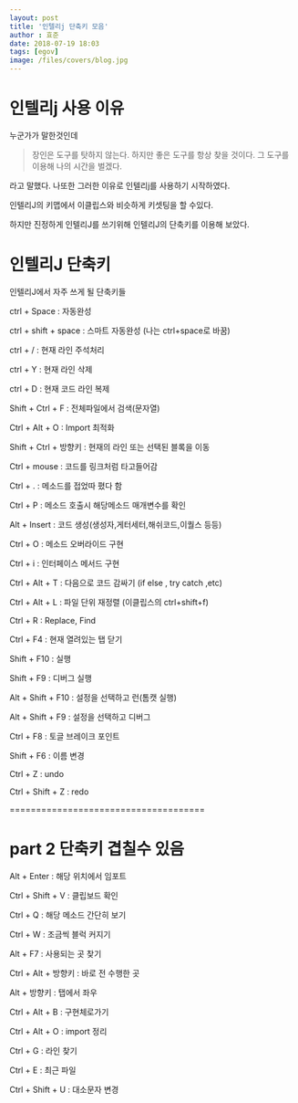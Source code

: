```yaml
---
layout: post
title: '인텔리j 단축키 모음'
author : 효준
date: 2018-07-19 18:03
tags: [egov]
image: /files/covers/blog.jpg
---
```


# 인텔리j 사용 이유

누군가가 말한것인데
> 장인은 도구를 탓하지 않는다. 하지만 좋은 도구를 항상 찾을 것이다. 그 도구를 이용해 나의 시간을 벌겠다.

라고 말했다. 나또한 그러한 이유로 인텔리j를 사용하기 시작하였다.

인텔리J의 키맵에서 이클립스와 비슷하게 키셋팅을 할 수있다.

하지만 진정하게 인텔리J를 쓰기위해 인텔리J의 단축키를 이용해 보았다.

# 인텔리J 단축키

인텔리J에서 자주 쓰게 될 단축키들

ctrl + Space : 자동완성

ctrl + shift + space : 스마트 자동완성 (나는 ctrl+space로 바꿈)

ctrl + / : 현재 라인 주석처리

ctrl + Y : 현재 라인 삭제

ctrl + D : 현재 코드 라인 복제

Shift + Ctrl + F : 전체파일에서 검색(문자열)

Ctrl + Alt + O : Import 최적화

Shift + Ctrl + 방향키 : 현재의 라인 또는 선택된 블록을 이동

Ctrl + mouse : 코드를 링크처럼 타고들어감

Ctrl + . : 메소드를 접었따 폈다 함

Ctrl + P : 메소드 호출시 해당메소드 매개변수를 확인

Alt + Insert : 코드 생성(생성자,게터세터,해쉬코드,이퀄스 등등)

Ctrl + O : 메소드 오버라이드 구현

Ctrl + i : 인터페이스 메서드 구현

Ctrl + Alt + T : 다음으로 코드 감싸기 (if else , try catch ,etc)

Ctrl + Alt + L : 파일 단위 재정렬 (이클립스의 ctrl+shift+f)

Ctrl + R : Replace, Find

Ctrl + F4 : 현재 열려있는 탭 닫기

Shift + F10 : 실행

Shift + F9 : 디버그 실행

Alt + Shift + F10 : 설정을 선택하고 런(톰캣 실행)

Alt + Shift + F9 : 설정을 선택하고 디버그

Ctrl + F8 : 토글 브레이크 포인트

Shift + F6 : 이름 변경

Ctrl + Z : undo

Ctrl + Shift + Z : redo

=====================================

# part 2 단축키 겹칠수 있음

Alt + Enter : 해당 위치에서 임포트

Ctrl + Shift + V : 클립보드 확인

Ctrl + Q : 해당 메소드 간단히 보기

Ctrl + W : 조금씩 블럭 커지기

Alt + F7 : 사용되는 곳 찾기

Ctrl + Alt + 방향키 : 바로 전 수행한 곳

Alt + 방향키 : 탭에서 좌우

Ctrl + Alt + B : 구현체로가기

Ctrl + Alt + O : import 정리

Ctrl + G : 라인 찾기

Ctrl + E : 최근 파일

Ctrl + Shift + U : 대소문자 변경

